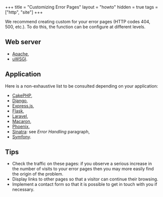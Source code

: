 +++
title = "Customizing Error Pages"
layout = "howto"
hidden = true
tags = ["http", "site"]
+++

We recommend creating custom for your error pages (HTTP codes 404, 500, etc.). To do this, the function can be configure at different levels.

## Web server

  - [Apache](https://httpd.apache.org/docs/2.4/en/custom-error.html),
  - [uWSGI](https://uwsgi-docs.readthedocs.io/en/latest/Options.html).

## Application

Here is a non-exhaustive list to be consulted depending on your application:

  - [CakePHP](https://book.cakephp.org/3/en/development/errors.html),
  - [Django](https://docs.djangoproject.com/en/dev/topics/http/views/#customizing-error-views),
  - [Express.js](https://expressjs.com/en/guide/error-handling.html),
  - [Flask](https://flask.palletsprojects.com/en/stable/errorhandling/#custom-error-pages),
  - [Laravel](https://laravel.com/docs/6.x/errors),
  - [Macaron](https://go-macaron.com/middlewares/templating#response-status-error-and-redirect),
  - [Phoenix](https://hexdocs.pm/phoenix/custom_error_pages.html),
  - [Sinatra](http://sinatrarb.com/intro.html): see *Error Handling* paragraph,
  - [Symfony](https://symfony.com/doc/current/controller/error_pages.html).

## Tips

- Check the traffic on these pages: if you observe a serious increase in the number of visits to your error pages then you may more easily find the origin of the problem.
- Display links to other pages so that a visitor can continue their browsing.
- Implement a contact form so that it is possible to get in touch with you if necessary.
